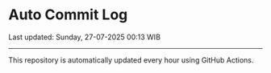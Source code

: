 # Auto Commit Log

Last updated: Sunday, 27-07-2025 00:13 WIB

---

This repository is automatically updated every hour using GitHub Actions.

